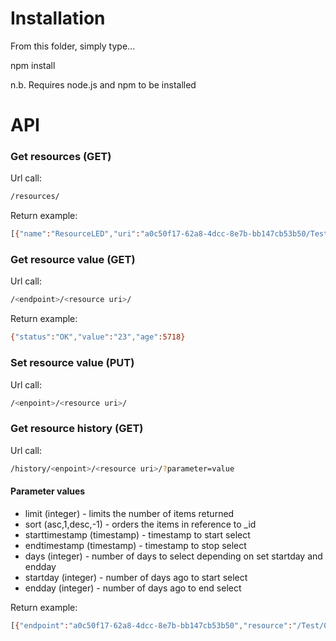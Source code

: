 # Installation

From this folder, simply type...

npm install

n.b. Requires node.js and npm to be installed

# API

### Get resources (GET)

Url call:
```sh
/resources/
```

Return example:
```sh
[{"name":"ResourceLED","uri":"a0c50f17-62a8-4dcc-8e7b-bb147cb53b50/Test/0/LED"}]
```

### Get resource value (GET)

Url call:
```sh
/<endpoint>/<resource uri>/
```

Return example:
```sh
{"status":"OK","value":"23","age":5718}
```

### Set resource value (PUT)

Url call:
```sh
/<enpoint>/<resource uri>/
```

### Get resource history (GET)

Url call:
```sh
/history/<enpoint>/<resource uri>/?parameter=value
```

#### Parameter values

 * limit (integer) - limits the number of items returned
 * sort (asc,1,desc,-1) - orders the items in reference to _id
 * starttimestamp (timestamp) - timestamp to start select
 * endtimestamp (timestamp) - timestamp to stop select
 * days (integer) - number of days to select depending on set startday and endday
 * startday (integer) - number of days ago to start select
 * endday (integer) - number of days ago to end select

Return example: 
```sh
[{"endpoint":"a0c50f17-62a8-4dcc-8e7b-bb147cb53b50","resource":"/Test/0/P","value":"23","timestamp":1454081050888,"_id":2519}]
```